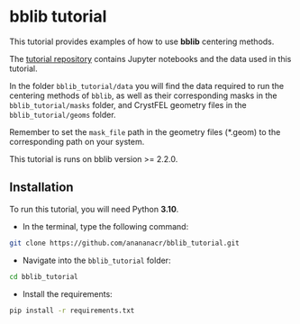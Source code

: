 
# bblib tutorial

This tutorial provides examples of how to use **bblib** centering methods.

The [tutorial repository](https://github.com/anananacr/bblib_tutorial) contains Jupyter notebooks and the data used in this tutorial.

In the folder `bblib_tutorial/data` you will find the data required to run the centering methods of `bblib`, as well as their corresponding masks in the `bblib_tutorial/masks` folder, and CrystFEL geometry files in the `bblib_tutorial/geoms` folder.

Remember to set the `mask_file` path in the geometry files (*.geom) to the corresponding path on your system.

This tutorial is runs on bblib version >= 2.2.0.

## Installation
To run this tutorial, you will need Python **3.10**.

* In the terminal, type the following command:
```bash
git clone https://github.com/anananacr/bblib_tutorial.git
```

* Navigate into the `bblib_tutorial` folder:

```bash
cd bblib_tutorial
```

* Install the requirements:

```bash
pip install -r requirements.txt
```
